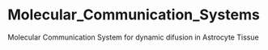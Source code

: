 # Molecular_Communication_Systems
Molecular Communication System for dynamic difusion in Astrocyte Tissue
